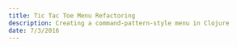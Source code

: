 ```yaml
---
title: Tic Tac Toe Menu Refactoring
description: Creating a command-pattern-style menu in Clojure
date: 7/3/2016
---
```

